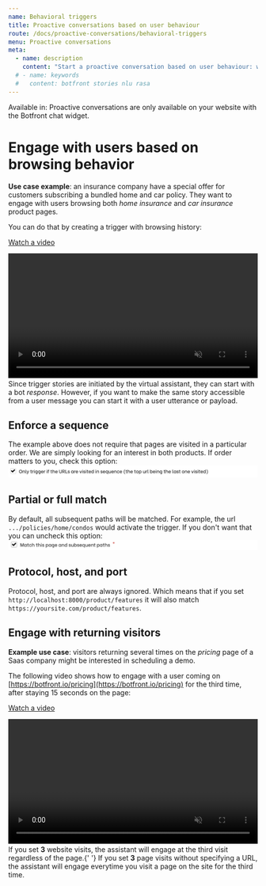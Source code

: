```yaml
---
name: Behavioral triggers
title: Proactive conversations based on user behaviour
route: /docs/proactive-conversations/behavioral-triggers
menu: Proactive conversations
meta:
  - name: description
    content: "Start a proactive conversation based on user behaviour: when they return, visit a sequence of pages, or click an element."
  # - name: keywords
  #   content: botfront stories nlu rasa
---
```


Available in: <Premium plan="Botfront Cloud" />  <Premium plan="Botfront Enterprise" />
<Important type="info">
Proactive conversations are only available on your website with the Botfront chat widget.
</Important>



# Engage with users based on browsing behavior

**Use case example**: an insurance company have a special offer for customers subscribing a bundled home and car policy.
They want to engage with users browsing both _home insurance_ and _car insurance_ product pages.

You can do that by creating a trigger with browsing history:

[Watch a video](https://drive.google.com/file/d/11kSwGLI4qo3tmFXcVfmFv2ANJ5JbXQOw/view?usp=sharing)

<video autoplay muted loop width="100%" controls>
  <source src="../../videos/triggers_browsing_history.m4v" type="video/mp4"/>
  Your browser does not support the video tag.
</video>

<Important type="tip" title="Stories with triggers do not need to start with a user message">
Since trigger stories are initiated by the virtual assistant, they can start with a bot <i>response</i>.
However, if you want to make the same story accessible from a user message you can start it with a user utterance or payload.
</Important>

## Enforce a sequence

The example above does not require that pages are visited in a particular order. We are simply looking for an interest in both products.
If order matters to you, check this option:
![](../../images/proactive_conversations/trigger_sequence.png)

## Partial or full match

By default, all subsequent paths will be matched. For example, the url `.../policies/home/condos` would activate the trigger.
If you don't want that you can uncheck this option:
![](../../images/proactive_conversations/triggers_subsequent.png)


## Protocol, host, and port
Protocol, host, and port are always ignored. Which means that if you set `http://localhost:8000/product/features` it will also match `https://yoursite.com/product/features`.

## Engage with returning visitors

**Example use case**: visitors returning several times on the _pricing_ page of a Saas company might be interested in scheduling a demo.

The following video shows how to engage with a user coming on [https://botfront.io/pricing](https://botfront.io/pricing) for the third time, after staying 15 seconds on the page:

[Watch a video](https://drive.google.com/file/d/1bdY5Xt2YChox6ZGuLIJWrExeq3hO8Lgf/view?usp=sharing)

<video autoplay muted loop width="100%" controls>
  <source src="../../videos/triggers_returning.m4v" type="video/mp4"/>
  Your browser does not support the video tag.
</video>

<Important type="info" title="Number of page visits vs. website visits.">
If you set <strong>3</strong> website visits, the assistant will engage at the third visit regardless of the page.{' '}
If you set <strong>3</strong> page visits without specifying a URL, the assistant will engage everytime you visit a page on the site for the third time.
</Important>

